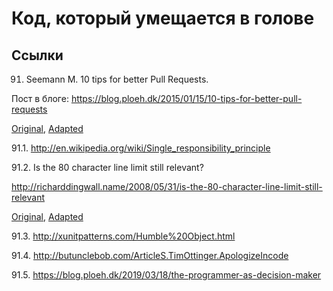 # Код, который умещается в голове

## Ссылки

91. Seemann M. 10 tips for better Pull Requests.

Пост в блоге: https://blog.ploeh.dk/2015/01/15/10-tips-for-better-pull-requests

[Original](/doc/097/original.md), [Adapted](/doc/097/adapted.md)

91.1. http://en.wikipedia.org/wiki/Single_responsibility_principle

91.2. Is the 80 character line limit still relevant?

http://richarddingwall.name/2008/05/31/is-the-80-character-line-limit-still-relevant

[Original](/doc/097_2/original.md), [Adapted](/doc/097_2/adapted.md)

91.3. http://xunitpatterns.com/Humble%20Object.html

91.4. http://butunclebob.com/ArticleS.TimOttinger.ApologizeIncode

91.5. https://blog.ploeh.dk/2019/03/18/the-programmer-as-decision-maker
